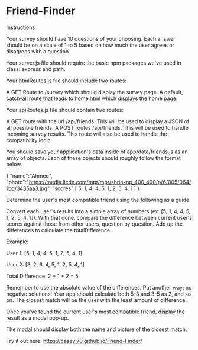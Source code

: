 # Friend-Finder

Instructions


Your survey should have 10 questions of your choosing. Each answer should be on a scale of 1 to 5 based on how much the user agrees or disagrees with a question.


Your server.js file should require the basic npm packages we've used in class: express and path.


Your htmlRoutes.js file should include two routes:

A GET Route to /survey which should display the survey page.
A default, catch-all route that leads to home.html which displays the home page.



Your apiRoutes.js file should contain two routes:

A GET route with the url /api/friends. This will be used to display a JSON of all possible friends.
A POST routes /api/friends. This will be used to handle incoming survey results. This route will also be used to handle the compatibility logic.



You should save your application's data inside of app/data/friends.js as an array of objects. Each of these objects should roughly follow the format below.


{
  "name":"Ahmed",
  "photo":"https://media.licdn.com/mpr/mpr/shrinknp_400_400/p/6/005/064/1bd/3435aa3.jpg",
  "scores":[
      5,
      1,
      4,
      4,
      5,
      1,
      2,
      5,
      4,
      1
    ]
}


Determine the user's most compatible friend using the following as a guide:

Convert each user's results into a simple array of numbers (ex: [5, 1, 4, 4, 5, 1, 2, 5, 4, 1]).
With that done, compare the difference between current user's scores against those from other users, question by question. Add up the differences to calculate the totalDifference.

Example:

User 1: [5, 1, 4, 4, 5, 1, 2, 5, 4, 1]

User 2: [3, 2, 6, 4, 5, 1, 2, 5, 4, 1]

Total Difference: 2 + 1 + 2 = 5





Remember to use the absolute value of the differences. Put another way: no negative solutions! Your app should calculate both 5-3 and 3-5 as 2, and so on.
The closest match will be the user with the least amount of difference.



Once you've found the current user's most compatible friend, display the result as a modal pop-up.

The modal should display both the name and picture of the closest match.



Try it out here: https://caseyl70.github.io/Friend-Finder/